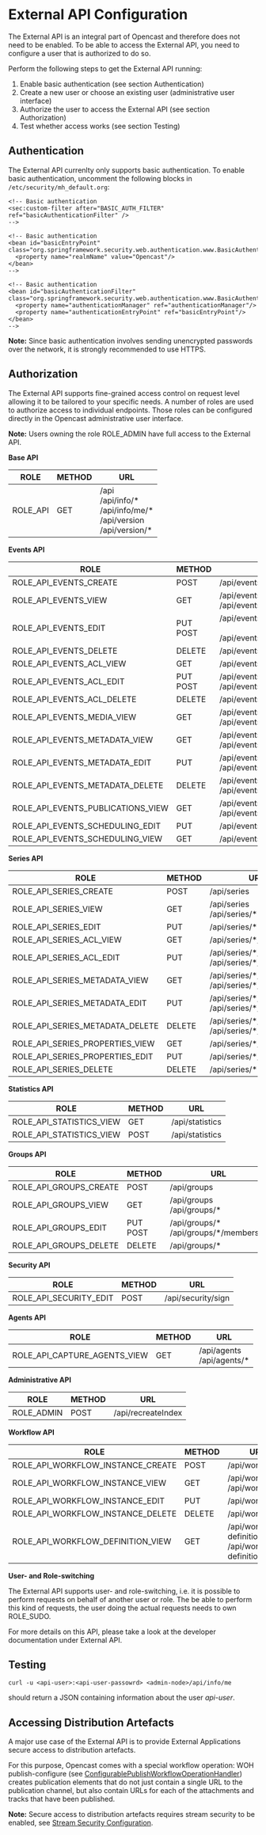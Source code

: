 External API Configuration
==========================

The External API is an integral part of Opencast and therefore does not need to be enabled. To be able to access the
External API, you need to configure a user that is authorized to do so.

Perform the following steps to get the External API running:

1. Enable basic authentication (see section Authentication)
2. Create a new user or choose an existing user (administrative user interface)
3. Authorize the user to access the External API (see section Authorization)
4. Test whether access works (see section Testing)

Authentication
--------------

The External API currenlty only supports basic authentication. To enable basic authentication, uncomment the following
blocks in `/etc/security/mh_default.org`:

    <!-- Basic authentication
    <sec:custom-filter after="BASIC_AUTH_FILTER" ref="basicAuthenticationFilter" />
    -->

    <!-- Basic authentication
    <bean id="basicEntryPoint" class="org.springframework.security.web.authentication.www.BasicAuthenticationEntryPoint">
      <property name="realmName" value="Opencast"/>
    </bean>
    -->

    <!-- Basic authentication
    <bean id="basicAuthenticationFilter" class="org.springframework.security.web.authentication.www.BasicAuthenticationFilter">
      <property name="authenticationManager" ref="authenticationManager"/>
      <property name="authenticationEntryPoint" ref="basicEntryPoint"/>
    </bean>
    -->

**Note:** Since basic authentication involves sending unencrypted passwords over the network, it is strongly
recommended to use HTTPS.

Authorization
-------------

The External API supports fine-grained access control on request level allowing it to be tailored to your
specific needs. A number of roles are used to authorize access to individual endpoints. Those roles can be configured
directly in the Opencast administrative user interface.

**Note:** Users owning the role ROLE_ADMIN have full access to the External API.

**Base API**

|ROLE     |METHOD | URL                                                                       |
|---------|-------|---------------------------------------------------------------------------|
|ROLE_API |GET    |/api<br>/api/info/\*<br>/api/info/me/\*<br>/api/version<br>/api/version/\* |

**Events API**

|ROLE                              |METHOD      | URL                                                          |
|----------------------------------|------------|--------------------------------------------------------------|
|ROLE_API_EVENTS_CREATE            |POST        |/api/events                                                   |
|ROLE_API_EVENTS_VIEW              |GET         |/api/events<br>/api/events/\*<br>                             |
|ROLE_API_EVENTS_EDIT              |PUT<br>POST |/api/events/\*<br><br>/api/events/\*                          |
|ROLE_API_EVENTS_DELETE            |DELETE      |/api/events/\*                                                |
|ROLE_API_EVENTS_ACL_VIEW          |GET         |/api/events/\*/acl                                            |
|ROLE_API_EVENTS_ACL_EDIT          |PUT<br>POST |/api/events/\*/acl<br>/api/events/\*/acl/\*                   |
|ROLE_API_EVENTS_ACL_DELETE        |DELETE      |/api/events/\*/acl/\*/\*                                      |
|ROLE_API_EVENTS_MEDIA_VIEW        |GET         |/api/events/\*/media<br>/api/events/\*/media/\*               |
|ROLE_API_EVENTS_METADATA_VIEW     |GET         |/api/events/\*/metadata<br>/api/events/\*/metadata/\*         |
|ROLE_API_EVENTS_METADATA_EDIT     |PUT         |/api/events/\*/metadata<br>/api/events/\*/metadata/\*         |
|ROLE_API_EVENTS_METADATA_DELETE   |DELETE      |/api/events/\*/metadata<br>/api/events/\*/metadata/\*         |
|ROLE_API_EVENTS_PUBLICATIONS_VIEW |GET         |/api/events/\*/publications<br>/api/events/\*/publications/\* |
|ROLE_API_EVENTS_SCHEDULING_EDIT   |PUT         |/api/events/\*/scheduling                                     |
|ROLE_API_EVENTS_SCHEDULING_VIEW   |GET         |/api/events/\*/scheduling                                     |

**Series API**

|ROLE                            |METHOD | URL                                                  |
|--------------------------------|-------|------------------------------------------------------|
|ROLE_API_SERIES_CREATE          |POST   |/api/series                                           |
|ROLE_API_SERIES_VIEW            |GET    |/api/series<br>/api/series/\*                         |
|ROLE_API_SERIES_EDIT            |PUT    |/api/series/\*                                        |
|ROLE_API_SERIES_ACL_VIEW        |GET    |/api/series/\*/acl                                    |
|ROLE_API_SERIES_ACL_EDIT        |PUT    |/api/series/\*/metadata<br>/api/series/\*/metadata/\* |
|ROLE_API_SERIES_METADATA_VIEW   |GET    |/api/series/\*/metadata<br>/api/series/\*/metadata/\* |
|ROLE_API_SERIES_METADATA_EDIT   |PUT    |/api/series/\*/metadata<br>/api/series/\*/metadata/\* |
|ROLE_API_SERIES_METADATA_DELETE |DELETE |/api/series/\*/metadata<br>/api/series/\*/metadata/\* |
|ROLE_API_SERIES_PROPERTIES_VIEW |GET    |/api/series/\*/properties                             |
|ROLE_API_SERIES_PROPERTIES_EDIT |PUT    |/api/series/\*/properties                             |
|ROLE_API_SERIES_DELETE          |DELETE |/api/series/\*                                        |

**Statistics API**

|ROLE                            |METHOD | URL                                                  |
|--------------------------------|-------|------------------------------------------------------|
|ROLE_API_STATISTICS_VIEW        |GET    |/api/statistics                                        |
|ROLE_API_STATISTICS_VIEW        |POST   |/api/statistics                                       |

**Groups API**

|ROLE                   |METHOD      | URL                                        |
|-----------------------|------------|--------------------------------------------|
|ROLE_API_GROUPS_CREATE |POST        |/api/groups                                 |
|ROLE_API_GROUPS_VIEW   |GET         |/api/groups<br>/api/groups/\*               |
|ROLE_API_GROUPS_EDIT   |PUT<br>POST |/api/groups/\*<br>/api/groups/\*/members/\* |
|ROLE_API_GROUPS_DELETE |DELETE      |/api/groups/\*                              |

**Security API**

|ROLE                   |METHOD | URL               |
|-----------------------|-------|-------------------|
|ROLE_API_SECURITY_EDIT |POST   |/api/security/sign |

**Agents API**

|ROLE                         |METHOD | URL                           |
|-----------------------------|-------|-------------------------------|
|ROLE_API_CAPTURE_AGENTS_VIEW |GET    |/api/agents</br>/api/agents/\* |

**Administrative API**

|ROLE       |METHOD | URL               |
|-----------|-------|-------------------|
|ROLE_ADMIN |POST   |/api/recreateIndex |

**Workflow API**

|ROLE                                |METHOD | URL                                                      |
|------------------------------------|-------|----------------------------------------------------------|
|ROLE_API_WORKFLOW_INSTANCE_CREATE   |POST   |/api/workflow                                             |
|ROLE_API_WORKFLOW_INSTANCE_VIEW     |GET    |/api/workflow<br>/api/workflow/\*                         |
|ROLE_API_WORKFLOW_INSTANCE_EDIT     |PUT    |/api/workflow/\*                                          |
|ROLE_API_WORKFLOW_INSTANCE_DELETE   |DELETE |/api/workflow/\*                                          |
|ROLE_API_WORKFLOW_DEFINITION_VIEW   |GET    |/api/workflow-definitions<br>/api/workflow-definitions/\* |

**User- and Role-switching**

The External API supports user- and role-switching, i.e. it is possible to perform requests on behalf of another
user or role. The be able to perform this kind of requests, the user doing the actual requests needs to own ROLE_SUDO.

For more details on this API, please take a look at the developer documentation under External API.

Testing
-------

    curl -u <api-user>:<api-user-passowrd> <admin-node>/api/info/me

should return a JSON containing information about the user *api-user*.

Accessing Distribution Artefacts
--------------------------------

A major use case of the External API is to provide External Applications secure access to distribution artefacts.

For this purpose, Opencast comes with a special workflow operation: WOH publish-configure
(see [ConfigurablePublishWorkflowOperationHandler](../workflowoperationhandlers/publish-configure-woh.md))
creates publication elements that do not just contain a single URL to the publication channel,
but also contain URLs for each of the attachments and tracks that have been published.

**Note:** Secure access to distribution artefacts requires stream security to be enabled,
see [Stream Security Configuration](stream-security.md).
